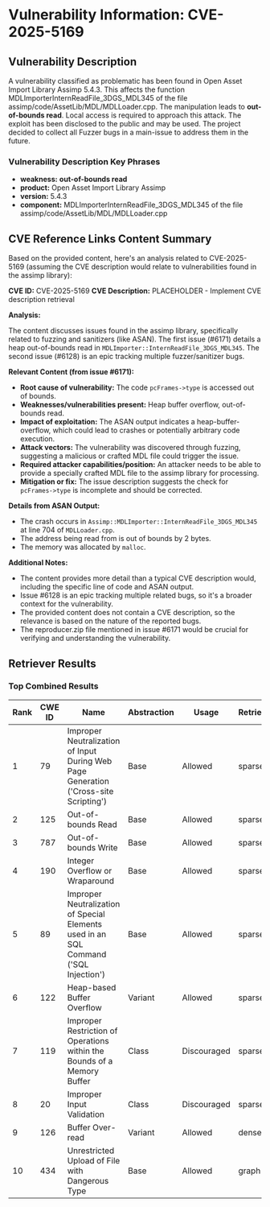 # Vulnerability Information: CVE-2025-5169

## Vulnerability Description
A vulnerability classified as problematic has been found in Open Asset Import Library Assimp 5.4.3. This affects the function MDLImporterInternReadFile_3DGS_MDL345 of the file assimp/code/AssetLib/MDL/MDLLoader.cpp. The manipulation leads to **out-of-bounds read**. Local access is required to approach this attack. The exploit has been disclosed to the public and may be used. The project decided to collect all Fuzzer bugs in a main-issue to address them in the future.

### Vulnerability Description Key Phrases
- **weakness:** **out-of-bounds read**
- **product:** Open Asset Import Library Assimp
- **version:** 5.4.3
- **component:** MDLImporterInternReadFile_3DGS_MDL345 of the file assimp/code/AssetLib/MDL/MDLLoader.cpp

## CVE Reference Links Content Summary
Based on the provided content, here's an analysis related to CVE-2025-5169 (assuming the CVE description would relate to vulnerabilities found in the assimp library):

**CVE ID:** CVE-2025-5169
**CVE Description:** PLACEHOLDER - Implement CVE description retrieval

**Analysis:**

The content discusses issues found in the assimp library, specifically related to fuzzing and sanitizers (like ASAN).  The first issue (#6171) details a heap out-of-bounds read in `MDLImporter::InternReadFile_3DGS_MDL345`. The second issue (#6128) is an epic tracking multiple fuzzer/sanitizer bugs.

**Relevant Content (from issue #6171):**

*   **Root cause of vulnerability:** The code `pcFrames->type` is accessed out of bounds.
*   **Weaknesses/vulnerabilities present:** Heap buffer overflow, out-of-bounds read.
*   **Impact of exploitation:**  The ASAN output indicates a heap-buffer-overflow, which could lead to crashes or potentially arbitrary code execution.
*   **Attack vectors:** The vulnerability was discovered through fuzzing, suggesting a malicious or crafted MDL file could trigger the issue.
*   **Required attacker capabilities/position:** An attacker needs to be able to provide a specially crafted MDL file to the assimp library for processing.
*   **Mitigation or fix:** The issue description suggests the check for `pcFrames->type` is incomplete and should be corrected.

**Details from ASAN Output:**

*   The crash occurs in `Assimp::MDLImporter::InternReadFile_3DGS_MDL345` at line 704 of `MDLLoader.cpp`.
*   The address being read from is out of bounds by 2 bytes.
*   The memory was allocated by `malloc`.

**Additional Notes:**

*   The content provides more detail than a typical CVE description would, including the specific line of code and ASAN output.
*   Issue #6128 is an epic tracking multiple related bugs, so it's a broader context for the vulnerability.
*   The provided content does not contain a CVE description, so the relevance is based on the nature of the reported bugs.
*   The reproducer.zip file mentioned in issue #6171 would be crucial for verifying and understanding the vulnerability.

## Retriever Results

### Top Combined Results

| Rank | CWE ID | Name | Abstraction | Usage  | Retrievers | Individual Scores |
|------|--------|------|-------------|-------|------------|-------------------|
| 1 | 79 | Improper Neutralization of Input During Web Page Generation ('Cross-site Scripting') | Base | Allowed | sparse | 0.450 |
| 2 | 125 | Out-of-bounds Read | Base | Allowed | sparse | 0.443 |
| 3 | 787 | Out-of-bounds Write | Base | Allowed | sparse | 0.428 |
| 4 | 190 | Integer Overflow or Wraparound | Base | Allowed | sparse | 0.425 |
| 5 | 89 | Improper Neutralization of Special Elements used in an SQL Command ('SQL Injection') | Base | Allowed | sparse | 0.423 |
| 6 | 122 | Heap-based Buffer Overflow | Variant | Allowed | sparse | 0.413 |
| 7 | 119 | Improper Restriction of Operations within the Bounds of a Memory Buffer | Class | Discouraged | sparse | 0.402 |
| 8 | 20 | Improper Input Validation | Class | Discouraged | sparse | 0.396 |
| 9 | 126 | Buffer Over-read | Variant | Allowed | dense | 0.547 |
| 10 | 434 | Unrestricted Upload of File with Dangerous Type | Base | Allowed | graph | 0.003 |

